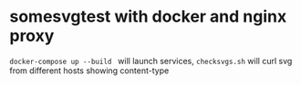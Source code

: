 # somesvgtest with docker and nginx proxy


`docker-compose up --build ` will launch services, `checksvgs.sh` will curl svg from different hosts showing content-type
